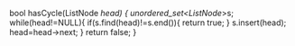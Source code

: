 bool hasCycle(ListNode *head) {
unordered_set<ListNode*>s;
while(head!=NULL){
if(s.find(head)!=s.end()){
return true;
}
s.insert(head);
head=head->next;
}
return false;
}